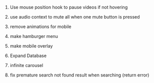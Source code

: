 1. Use mouse position hook to pause videos if not hovering
2. use audio context to mute all when one mute button is pressed

3. remove animations for mobile
4. make hamburger menu
5. make mobile overlay
6. Expand Database
7. infinite carousel
8. fix premature search not found result when searching (return error)
